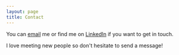 ```yaml
---
layout: page
title: Contact
---
```


You can [email](ukbharani@gmail.com) me or find me on [LinkedIn](www.linkedin.com/in/bharani-ujjaini-kempaiah) if you want to get in touch. 

I love meeting new people so don't hesitate to send a message!
